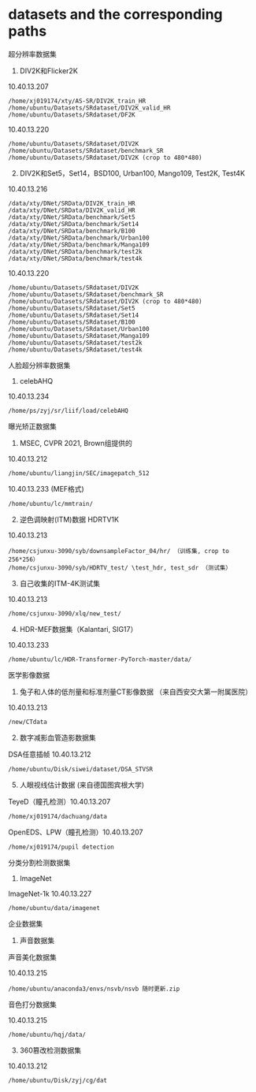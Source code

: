 # datasets and the corresponding paths

超分辨率数据集

1. DIV2K和Flicker2K

10.40.13.207 
```
/home/xj019174/xty/AS-SR/DIV2K_train_HR 
/home/ubuntu/Datasets/SRdataset/DIV2K_valid_HR
/home/ubuntu/Datasets/SRdataset/DF2K
```

10.40.13.220 
```
/home/ubuntu/Datasets/SRdataset/DIV2K
/home/ubuntu/Datasets/SRdataset/benchmark_SR
/home/ubuntu/Datasets/SRdataset/DIV2K (crop to 480*480)
```

2. DIV2K和Set5，Set14，BSD100, Urban100, Mango109, Test2K, Test4K

10.40.13.216 
```
/data/xty/DNet/SRData/DIV2K_train_HR
/data/xty/DNet/SRData/DIV2K_valid_HR
/data/xty/DNet/SRData/benchmark/Set5
/data/xty/DNet/SRData/benchmark/Set14
/data/xty/DNet/SRData/benchmark/B100
/data/xty/DNet/SRData/benchmark/Urban100
/data/xty/DNet/SRData/benchmark/Manga109
/data/xty/DNet/SRData/benchmark/test2k
/data/xty/DNet/SRData/benchmark/test4k
```

10.40.13.220 
```
/home/ubuntu/Datasets/SRdataset/DIV2K
/home/ubuntu/Datasets/SRdataset/benchmark_SR
/home/ubuntu/Datasets/SRdataset/DIV2K (crop to 480*480)
/home/ubuntu/Datasets/SRdataset/Set5
/home/ubuntu/Datasets/SRdataset/Set14
/home/ubuntu/Datasets/SRdataset/B100
/home/ubuntu/Datasets/SRdataset/Urban100
/home/ubuntu/Datasets/SRdataset/Manga109
/home/ubuntu/Datasets/SRdataset/test2k
/home/ubuntu/Datasets/SRdataset/test4k
```

人脸超分辨率数据集

1. celebAHQ

10.40.13.234 
```
/home/ps/zyj/sr/liif/load/celebAHQ
```

曝光矫正数据集

1. MSEC, CVPR 2021, Brown组提供的

10.40.13.212 
```
/home/ubuntu/liangjin/SEC/imagepatch_512
```

10.40.13.233   (MEF格式)
```
/home/ubuntu/lc/mmtrain/
```

2. 逆色调映射(ITM)数据 HDRTV1K

10.40.13.213 
```
/home/csjunxu-3090/syb/downsampleFactor_04/hr/ （训练集, crop to 256*256）
/home/csjunxu-3090/syb/HDRTV_test/ \test_hdr, test_sdr （测试集）
```

3. 自己收集的ITM-4K测试集

10.40.13.213 
```
/home/csjunxu-3090/xlq/new_test/
```

4. HDR-MEF数据集（Kalantari, SIG17）

10.40.13.233 
```
/home/ubuntu/lc/HDR-Transformer-PyTorch-master/data/
```

医学影像数据

1. 兔子和人体的低剂量和标准剂量CT影像数据 （来自西安交大第一附属医院）

10.40.13.213 
```
/new/CTdata
```

2. 数字减影血管造影数据集

DSA任意插帧 10.40.13.212 
```
/home/ubuntu/Disk/siwei/dataset/DSA_STVSR    
```
5. 人眼视线估计数据 (来自德国图宾根大学)

TeyeD（瞳孔检测）10.40.13.207
```
/home/xj019174/dachuang/data   
```
OpenEDS、LPW（瞳孔检测）10.40.13.207 
```
/home/xj019174/pupil detection
```

分类分割检测数据集

1. ImageNet

ImageNet-1k 10.40.13.227 
```
/home/ubuntu/data/imagenet   
```

企业数据集

1. 声音数据集

声音美化数据集

10.40.13.215 
```
/home/ubuntu/anaconda3/envs/nsvb/nsvb 随时更新.zip
```

音色打分数据集

10.40.13.215
```
/home/ubuntu/hqj/data/ 
```

3. 360篡改检测数据集

10.40.13.212 
```
/home/ubuntu/Disk/zyj/cg/dat
```
